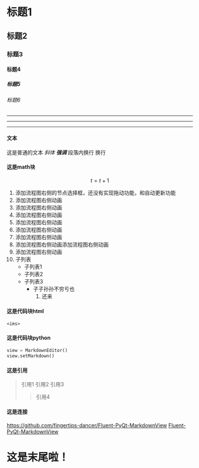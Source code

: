 # 标题1
## 标题2
### 标题3
#### 标题4
##### 标题5
###### 标题6
***
---
___

#### 文本
这是普通的文本 *斜体* ***强调***
段落内换行 
换行

#### 这是math块
$$
t=t+1
$$

1. 添加流程图右侧的节点选择框，还没有实现拖动功能，和自动更新功能
2. 添加流程图右侧动画
3. 添加流程图右侧动画
4. 添加流程图右侧动画
5. 添加流程图右侧动画
6. 添加流程图右侧动画
7. 添加流程图右侧动画
8. 添加流程图右侧动画添加流程图右侧动画
9. 添加流程图右侧动画
10. 子列表
    - 子列表1
    - 子列表2
    - 子列表3
        - 子子孙孙不穷亏也
            1. 还来
        
#### 这是代码块html
```angular2html
<ims>
```
#### 这是代码块python
```python
view = MarkdownEditor()
view.setMarkdown()
```
#### 这是引用
> 引用1
> 引用2
> 引用3
>> 引用4

#### 这是连接
<https://github.com/fingertips-dancer/Fluent-PyQt-MarkdownView>
[Fluent-PyQt-MarkdownView](https://github.com/fingertips-dancer/Fluent-PyQt-MarkdownView)

# 这是末尾啦！